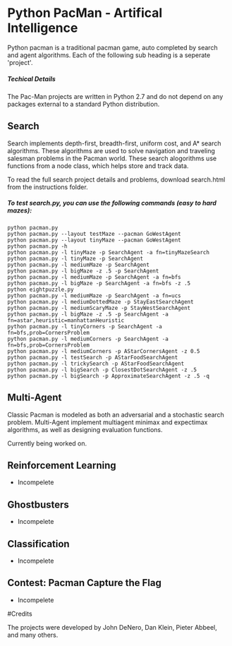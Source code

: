 # Python PacMan - Artifical Intelligence

Python pacman is a traditional pacman game, auto completed by search and agent algorithms. Each of the following sub heading is a seperate 'project'. 

##### Techical Details

The Pac-Man projects are written in Python 2.7 and do not depend on any packages external to a standard Python distribution.

## Search

Search implements depth-first, breadth-first, uniform cost, and A* search algorithms. These algorithms are used to solve navigation and traveling salesman problems in the Pacman world. These search alogorithms use functions from a node class, which helps store and track data.

To read the full search project details and problems, download search.html from the instructions folder. 

##### To test search.py, you can use the following commands (easy to hard mazes):

```
python pacman.py
python pacman.py --layout testMaze --pacman GoWestAgent
python pacman.py --layout tinyMaze --pacman GoWestAgent
python pacman.py -h
python pacman.py -l tinyMaze -p SearchAgent -a fn=tinyMazeSearch
python pacman.py -l tinyMaze -p SearchAgent
python pacman.py -l mediumMaze -p SearchAgent
python pacman.py -l bigMaze -z .5 -p SearchAgent
python pacman.py -l mediumMaze -p SearchAgent -a fn=bfs
python pacman.py -l bigMaze -p SearchAgent -a fn=bfs -z .5
python eightpuzzle.py
python pacman.py -l mediumMaze -p SearchAgent -a fn=ucs
python pacman.py -l mediumDottedMaze -p StayEastSearchAgent
python pacman.py -l mediumScaryMaze -p StayWestSearchAgent
python pacman.py -l bigMaze -z .5 -p SearchAgent -a fn=astar,heuristic=manhattanHeuristic 
python pacman.py -l tinyCorners -p SearchAgent -a fn=bfs,prob=CornersProblem
python pacman.py -l mediumCorners -p SearchAgent -a fn=bfs,prob=CornersProblem
python pacman.py -l mediumCorners -p AStarCornersAgent -z 0.5
python pacman.py -l testSearch -p AStarFoodSearchAgent
python pacman.py -l trickySearch -p AStarFoodSearchAgent
python pacman.py -l bigSearch -p ClosestDotSearchAgent -z .5 
python pacman.py -l bigSearch -p ApproximateSearchAgent -z .5 -q 
```

## Multi-Agent

Classic Pacman is modeled as both an adversarial and a stochastic search problem. Multi-Agent implement multiagent minimax and expectimax algorithms, as well as designing evaluation functions.

Currently being worked on.

## Reinforcement Learning

- Incompelete

## Ghostbusters

- Incompelete

## Classification

- Incompelete

## Contest: Pacman Capture the Flag

- Incompelete

#Credits

The projects were developed by John DeNero, Dan Klein, Pieter Abbeel, and many others. 
